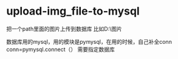 # upload-img_file-to-mysql

把一个path里面的图片上传到数据库
比如D:\图片

数据库用的mysql，用的模块是pymysql，在用的时候，自己补全conn
conn=pymysql.connect（）
需要指定数据库
